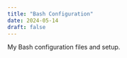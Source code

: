 ```yaml
---
title: "Bash Configuration"
date: 2024-05-14
draft: false
---
```


My Bash configuration files and setup.
